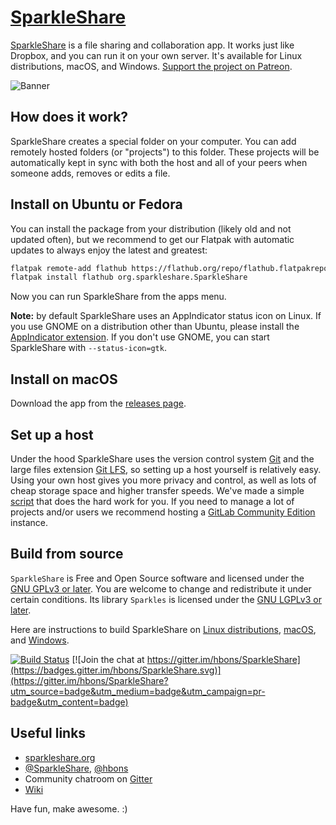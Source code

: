 # [SparkleShare](https://www.sparkleshare.org/)

[SparkleShare](https://www.sparkleshare.org/) is a file sharing and collaboration app. It works just like Dropbox, and you can run it on your own server. It's available for Linux distributions, macOS, and Windows. [Support the project on Patreon](https://www.patreon.com/SparkleShare).

![Banner](https://raw.githubusercontent.com/hbons/SparkleShare/master/SparkleShare/Common/Images/readme-banner.png)


## How does it work?

SparkleShare creates a special folder on your computer. You can add remotely hosted folders (or "projects") to this folder. These projects will be automatically kept in sync with both the host and all of your peers when someone adds, removes or edits a file.

## Install on Ubuntu or Fedora

You can install the package from your distribution (likely old and not updated often), but we recommend to get our Flatpak with automatic updates to always enjoy the latest and greatest:

```bash
flatpak remote-add flathub https://flathub.org/repo/flathub.flatpakrepo
flatpak install flathub org.sparkleshare.SparkleShare
```

Now you can run SparkleShare from the apps menu.

**Note:** by default SparkleShare uses an AppIndicator status icon on Linux. If you use GNOME on a distribution other than Ubuntu, please install the [AppIndicator extension](https://extensions.gnome.org/extension/615/appindicator-support/). If you don't use GNOME, you can start SparkleShare with `--status-icon=gtk`.


## Install on macOS

Download the app from the [releases page](https://github.com/hbons/SparkleShare/releases).


## Set up a host

Under the hood SparkleShare uses the version control system [Git](https://git-scm.com/) and the large files extension [Git LFS](https://git-lfs.github.com), so setting up a host yourself is relatively easy. Using your own host gives you more privacy and control, as well as lots of cheap storage space and higher transfer speeds. We've made a simple [script](https://github.com/hbons/Dazzle) that does the hard work for you. If you need to manage a lot of projects and/or users we recommend hosting a [GitLab Community Edition](https://about.gitlab.com/installation/) instance.


## Build from source
`SparkleShare` is Free and Open Source software and licensed under the [GNU GPLv3 or later](legal/License_for_SparkleShare.txt). You are welcome to change and redistribute it under certain conditions. Its library `Sparkles` is licensed under the [GNU LGPLv3 or later](legal/License_for_Sparkles.txt).

Here are instructions to build SparkleShare on [Linux distributions](SparkleShare/Linux/README.md), [macOS](SparkleShare/Mac/README.md), and [Windows](SparkleShare/Windows/README.md).


[![Build Status](https://travis-ci.org/hbons/SparkleShare.svg?branch=master)](https://travis-ci.org/hbons/SparkleShare)
[![Join the chat at https://gitter.im/hbons/SparkleShare](https://badges.gitter.im/hbons/SparkleShare.svg)](https://gitter.im/hbons/SparkleShare?utm_source=badge&utm_medium=badge&utm_campaign=pr-badge&utm_content=badge)

## Useful links
- [sparkleshare.org](https://www.sparkleshare.org/)
- [@SparkleShare](https://www.twitter.com/SparkleShare), [@hbons](https://www.twitter.com/hbons)
- Community chatroom on [Gitter](https://www.gitter.im/hbons/SparkleShare)
- [Wiki](https://www.github.com/hbons/SparkleShare/wiki)


Have fun, make awesome. :)

